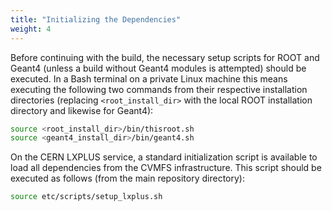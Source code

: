 ```yaml
---
title: "Initializing the Dependencies"
weight: 4
---
```


Before continuing with the build, the necessary setup scripts for ROOT and Geant4 (unless a build without Geant4 modules is
attempted) should be executed. In a Bash terminal on a private Linux machine this means executing the following two commands
from their respective installation directories (replacing `<root_install_dir>` with the local ROOT installation directory and
likewise for Geant4):

```sh
source <root_install_dir>/bin/thisroot.sh
source <geant4_install_dir>/bin/geant4.sh
```

On the CERN LXPLUS service, a standard initialization script is available to load all dependencies from the CVMFS
infrastructure. This script should be executed as follows (from the main repository directory):

```sh
source etc/scripts/setup_lxplus.sh
```
